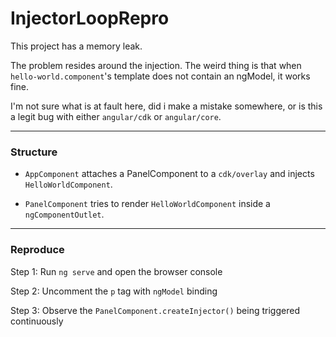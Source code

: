 # InjectorLoopRepro

This project has a memory leak. 

The problem resides around the injection. The weird thing is that when `hello-world.component`'s template does not contain an ngModel, it works fine.

I'm not sure what is at fault here, did i make a mistake somewhere, or is this a legit bug with either `angular/cdk` or `angular/core`.

---

### Structure
- `AppComponent` attaches a PanelComponent to a `cdk/overlay` and injects `HelloWorldComponent`.

- `PanelComponent` tries to render `HelloWorldComponent` inside a `ngComponentOutlet`.

---
### Reproduce
Step 1: Run `ng serve` and open the browser console

Step 2: Uncomment the `p` tag with `ngModel` binding

Step 3: Observe the `PanelComponent.createInjector()` being triggered continuously
